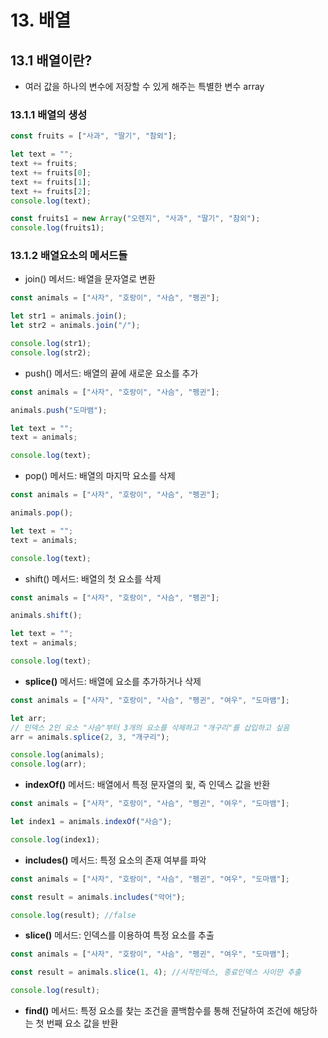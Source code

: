 # 13. 배열

## 13.1 배열이란?

- 여러 값을 하나의 변수에 저장할 수 있게 해주는 특별한 변수 array

### 13.1.1 배열의 생성

```js
const fruits = ["사과", "딸기", "참외"];

let text = "";
text += fruits;
text += fruits[0];
text += fruits[1];
text += fruits[2];
console.log(text);

const fruits1 = new Array("오렌지", "사과", "딸기", "참외");
console.log(fruits1);
```

### 13.1.2 배열요소의 메서드들

- join() 메서드: 배열을 문자열로 변환

```js
const animals = ["사자", "호랑이", "사슴", "펭귄"];

let str1 = animals.join();
let str2 = animals.join("/");

console.log(str1);
console.log(str2);
```

- push() 메서드: 배열의 끝에 새로운 요소를 추가

```js
const animals = ["사자", "호랑이", "사슴", "펭귄"];

animals.push("도마뱀");

let text = "";
text = animals;

console.log(text);
```

- pop() 메서드: 배열의 마지막 요소를 삭제

```js
const animals = ["사자", "호랑이", "사슴", "펭귄"];

animals.pop();

let text = "";
text = animals;

console.log(text);
```

- shift() 메서드: 배열의 첫 요소를 삭제

```js
const animals = ["사자", "호랑이", "사슴", "펭귄"];

animals.shift();

let text = "";
text = animals;

console.log(text);
```

- **splice()** 메서드: 배열에 요소를 추가하거나 삭제

```js
const animals = ["사자", "호랑이", "사슴", "펭귄", "여우", "도마뱀"];

let arr;
// 인덱스 2인 요소 "사슴"부터 3개의 요소를 삭제하고 "개구리"를 삽입하고 싶음
arr = animals.splice(2, 3, "개구리");

console.log(animals);
console.log(arr);
```

- **indexOf()** 메서드: 배열에서 특정 문자열의 윛, 즉 인덱스 값을 반환

```js
const animals = ["사자", "호랑이", "사슴", "펭귄", "여우", "도마뱀"];

let index1 = animals.indexOf("사슴");

console.log(index1);
```

- **includes()** 메서드: 특정 요소의 존재 여부를 파악

```js
const animals = ["사자", "호랑이", "사슴", "펭귄", "여우", "도마뱀"];

const result = animals.includes("악어");

console.log(result); //false
```

- **slice()** 메서드: 인덱스를 이용하여 특정 요소를 추출

```js
const animals = ["사자", "호랑이", "사슴", "펭귄", "여우", "도마뱀"];

const result = animals.slice(1, 4); //시작인덱스, 종료인덱스 사이만 추출

console.log(result);
```

- **find()** 메서드: 특정 요소를 찾는 조건을 콜백함수를 통해 전달하여 조건에
  해당하는 첫 번째 요소 값을 반환
